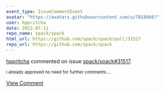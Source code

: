 ```yaml
---
event_type: IssueCommentEvent
avatar: "https://avatars.githubusercontent.com/u/7818666?"
user: hppritcha
date: 2022-07-11
repo_name: spack/spack
html_url: https://github.com/spack/spack/pull/31517
repo_url: https://github.com/spack/spack
---
```


<a href='https://github.com/hppritcha' target='_blank'>hppritcha</a> commented on issue <a href='https://github.com/spack/spack/pull/31517' target='_blank'>spack/spack#31517</a>.

<small>i already approved no need for further comments....</small>

<a href='https://github.com/spack/spack/pull/31517' target='_blank'>View Comment</a>